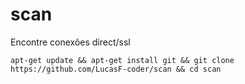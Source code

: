 # scan
Encontre conexões direct/ssl

``
apt-get update && apt-get install git && git clone https://github.com/LucasF-coder/scan && cd scan
``
